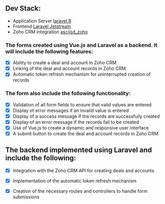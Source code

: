 
## Dev Stack:

-   Application Server [laravel 8](https://laravel.com/docs/8.x/readme)
-   Frontend [Laravel Jetstream](https://jetstream.laravel.com/3.x/introduction.html)
-   Zoho CRM integration [asciisd_zoho](https://github.com/asciisd/zoho)


### The forms created using Vue.js and Laravel as a backend. It will include the following features:

-   [x]  Ability to create a deal and account in Zoho CRM
-   [x]  Linking of the deal and account records in Zoho CRM
-   [x]  Automatic token refresh mechanism for uninterrupted creation of records

###  The form also include the following functionality:

-   [x]  Validation of all form fields to ensure that valid values are entered
-   [x]  Display of error messages if an invalid value is entered
-   [x]  Display of a success message if the records are successfully created
-   [x]  Display of an error message if the records fail to be created
-   [x]  Use of Vue.js to create a dynamic and responsive user interface
-   [x]  A submit button to create the deal and account records in Zoho CRM

## The backend implemented using Laravel and include the following:

-   [x]  Integration with the Zoho CRM API for creating deals and accounts
-   [x]  Implementation of the automatic token refresh mechanism  
-   [x]  Creation of the necessary routes and controllers to handle form submissions


